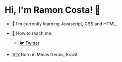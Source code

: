 # Hi, I'm Ramon Costa! 👋

- 🌱 I’m currently learning Javascript, CSS and HTML.
 
- :mag_right: How to reach me: 
  
   - [:bird: Twitter](https://twitter.com/AnotherGaspor)
  
- 🇧🇷 Born in Minas Gerais, Brazil.
